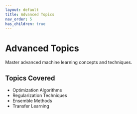 ```yaml
---
layout: default
title: Advanced Topics
nav_order: 5
has_children: true
---
```


# Advanced Topics

Master advanced machine learning concepts and techniques.

## Topics Covered

- Optimization Algorithms
- Regularization Techniques
- Ensemble Methods
- Transfer Learning
